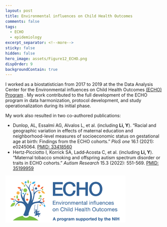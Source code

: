 ```yaml
---
layout: post
title: Environmental influences on Child Health Outcomes
comments: false
tags:
  - ECHO
  - epidemiology
excerpt_separator: <!--more-->
sticky: false
hidden: false
hero_image: assets/Figure12_ECHO.png
dispOrder: 9
backgroundContain: true
---
```


<!--more-->
I worked as a biostatistician from 2017 to 2019 at the the Data Analysis Center for the Environmental influences on Child Health Outcomes [(ECHO) Program](https://echochildren.org/) . My work contributed to the full development of the ECHO program in data harmonization, protocol development, and study operationalization during its initial phase.

My work also resulted in two co-authored publications:
- Dunlop, AL, Essalmi AG, Alvalos L, et al. (including **Li, Y**). “Racial and geographic variation in effects of maternal education and neighborhood-level measures of socioeconomic status on gestational age at birth: Findings from the ECHO cohorts.” _PloS one_ 16.1 (2021): e0245064. [PMID: 33418560](https://journals.plos.org/plosone/article?id=10.1371/journal.pone.0245064)
- Hertz‐Picciotto I, Korrick SA, Ladd‐Acosta C, et al. (including **Li, Y**). “Maternal tobacco smoking and offspring autism spectrum disorder or traits in ECHO cohorts.” _Autism Research_ 15.3 (2022): 551-569. [PMID: 35199959](https://onlinelibrary-wiley-com.ezp-prod1.hul.harvard.edu/doi/full/10.1002/aur.2665)


<img src="../assets/Figure12_ECHO.png" alt="drawing" width="75%"/>